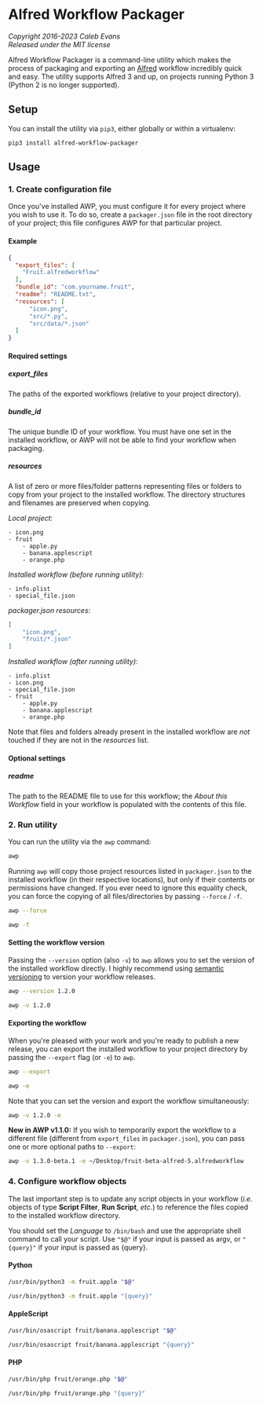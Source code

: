 # Alfred Workflow Packager

*Copyright 2016-2023 Caleb Evans*  
*Released under the MIT license*

Alfred Workflow Packager is a command-line utility which makes the process of
packaging and exporting an [Alfred](https://www.alfredapp.com/) workflow
incredibly quick and easy. The utility supports Alfred 3 and up, on projects running Python 3 (Python 2 is no longer supported).

## Setup

You can install the utility via `pip3`, either globally or within a virtualenv:

```
pip3 install alfred-workflow-packager
```

## Usage

### 1. Create configuration file

Once you've installed AWP, you must configure it for every project where you
wish to use it. To do so, create a `packager.json` file in the root directory of
your project; this file configures AWP for that particular project.

#### Example

```json
{
  "export_files": [
    "Fruit.alfredworkflow"
  ],
  "bundle_id": "com.yourname.fruit",
  "readme": "README.txt",
  "resources": [
      "icon.png",
      "src/*.py",
      "src/data/*.json"
  ]
}
```

#### Required settings

##### export_files

The paths of the exported workflows (relative to your project directory).

##### bundle_id

The unique bundle ID of your workflow. You must have one set in the installed
workflow, or AWP will not be able to find your workflow when packaging.

##### resources

A list of zero or more files/folder patterns representing files or folders to
copy from your project to the installed workflow. The directory structures and
filenames are preserved when copying.

*Local project:*

```
- icon.png
- fruit
    - apple.py
    - banana.applescript
    - orange.php
```

*Installed workflow (before running utility):*

```
- info.plist
- special_file.json
```

*packager.json resources:*

```json
[
    "icon.png",
    "fruit/*.json"
]
```

*Installed workflow (after running utility):*

```
- info.plist
- icon.png
- special_file.json
- fruit
    - apple.py
    - banana.applescript
    - orange.php
```

Note that files and folders already present in the installed workflow are *not*
touched if they are not in the *resources* list.

#### Optional settings

##### readme

The path to the README file to use for this workflow; the *About this Workflow*
field in your workflow is populated with the contents of this file.

### 2. Run utility

You can run the utility via the `awp` command:

```sh
awp
```

Running `awp` will copy those project resources listed in `packager.json` to
the installed workflow (in their respective locations), but only if their
contents or permissions have changed. If you ever need to ignore this equality
check, you can force the copying of all files/directories by passing `--force`
/ `-f`.

```sh
awp --force
```

```sh
awp -f
```

#### Setting the workflow version

Passing the `--version` option (also `-v`) to `awp` allows you to set the
version of the installed workflow directly. I highly recommend using [semantic
versioning](http://semver.org/) to version your workflow releases.

```sh
awp --version 1.2.0
```

```sh
awp -v 1.2.0
```

#### Exporting the workflow

When you're pleased with your work and you're ready to publish a new release,
you can export the installed workflow to your project directory by passing the
`--export` flag (or `-e`) to `awp`.

```sh
awp --export
```

```sh
awp -e
```

Note that you can set the version and export the workflow simultaneously:

```sh
awp -v 1.2.0 -e
```

**New in AWP v1.1.0:** If you wish to temporarily export the workflow to a
different file (different from `export_files` in `packager.json`), you can
pass one or more optional paths to `--export`:

```sh
awp -v 1.3.0-beta.1 -e ~/Desktop/fruit-beta-alfred-5.alfredworkflow
```

### 4. Configure workflow objects

The last important step is to update any script objects in your workflow (*i.e.*
objects of type **Script Filter**, **Run Script**, *etc.*) to reference the
files copied to the installed workflow directory.

You should set the *Language* to `/bin/bash` and use the appropriate shell
command to call your script. Use `"$@"` if your input is passed as argv, or
`"{query}"` if your input is passed as {query}.

#### Python

```sh
/usr/bin/python3 -m fruit.apple "$@"
```

```sh
/usr/bin/python3 -m fruit.apple "{query}"
```

#### AppleScript

```sh
/usr/bin/osascript fruit/banana.applescript "$@"
```

```sh
/usr/bin/osascript fruit/banana.applescript "{query}"
```

#### PHP

```sh
/usr/bin/php fruit/orange.php "$@"
```

```sh
/usr/bin/php fruit/orange.php "{query}"
```
